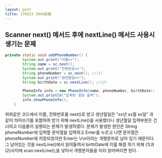 ```yaml
---
layout: post
title: 170323 JAVA授業
---
```


## Scanner next() 메서드 후에 nextLine() 메서드 사용시 생기는 문제

```java
private static void addPhoneNumber() {
		System.out.print("이름>>");
		String name = sc.next();
		System.out.print("전화번호>>");
		String phoneNumber = sc.next(); //(1)
		System.out.print("생년월일>>");
		String birthDate = sc.nextLine(); //(2)

		PhoneInfo info = new PhoneInfo(name, phoneNumber, birthDate);
		System.out.println("입력된 정보 출력");
		info.showPhoneInfo();
	}

```
위와같은 코드에서 이름, 전화번호를 next()로 받고 생년월일은 "xx년 xx월 xx일" 과 같이 띄어쓰기를 포함하여 받기 위해 nextLine()을 사용했더니 생년월일 입력부분은 건너띄고 다음줄이 실행되는 문제가 발생하였다.  문제가 발생한 원인은 String phoneNumber에 입력할 문자열을 입력하고 Enter를 누르고 나면 문자열은 phoneNumber에 저장되었지만 Enter는 \r\n이라는 개행문자로 남아 있기 때문이다. 그 남아있는 것을 nextLine()에서 읽어들여서 birthDate에 이를 해결 하기 위해 (1)과 (2)사이에 scan.nextLine();을 넣어서 개행문자들을 미리 읽어버리면 된다.
